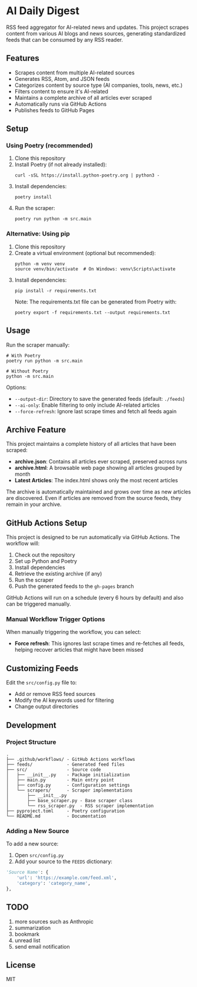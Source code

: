 # AI Daily Digest

RSS feed aggregator for AI-related news and updates. This project scrapes content from various AI blogs and news sources, generating standardized feeds that can be consumed by any RSS reader.

## Features

- Scrapes content from multiple AI-related sources
- Generates RSS, Atom, and JSON feeds
- Categorizes content by source type (AI companies, tools, news, etc.)
- Filters content to ensure it's AI-related
- Maintains a complete archive of all articles ever scraped
- Automatically runs via GitHub Actions
- Publishes feeds to GitHub Pages

## Setup

### Using Poetry (recommended)

1. Clone this repository
2. Install Poetry (if not already installed):
   ```
   curl -sSL https://install.python-poetry.org | python3 -
   ```
3. Install dependencies:
   ```
   poetry install
   ```
4. Run the scraper:
   ```
   poetry run python -m src.main
   ```

### Alternative: Using pip

1. Clone this repository
2. Create a virtual environment (optional but recommended):
   ```
   python -m venv venv
   source venv/bin/activate  # On Windows: venv\Scripts\activate
   ```
3. Install dependencies:
   ```
   pip install -r requirements.txt
   ```
   Note: The requirements.txt file can be generated from Poetry with:
   ```
   poetry export -f requirements.txt --output requirements.txt
   ```

## Usage

Run the scraper manually:

```
# With Poetry
poetry run python -m src.main

# Without Poetry
python -m src.main
```

Options:
- `--output-dir`: Directory to save the generated feeds (default: `./feeds`)
- `--ai-only`: Enable filtering to only include AI-related articles
- `--force-refresh`: Ignore last scrape times and fetch all feeds again

## Archive Feature

This project maintains a complete history of all articles that have been scraped:

- **archive.json**: Contains all articles ever scraped, preserved across runs
- **archive.html**: A browsable web page showing all articles grouped by month
- **Latest Articles**: The index.html shows only the most recent articles

The archive is automatically maintained and grows over time as new articles are discovered. Even if articles are removed from the source feeds, they remain in your archive.

## GitHub Actions Setup

This project is designed to be run automatically via GitHub Actions. The workflow will:

1. Check out the repository
2. Set up Python and Poetry
3. Install dependencies
4. Retrieve the existing archive (if any)
5. Run the scraper
6. Push the generated feeds to the `gh-pages` branch

GitHub Actions will run on a schedule (every 6 hours by default) and also can be triggered manually.

### Manual Workflow Trigger Options

When manually triggering the workflow, you can select:
- **Force refresh**: This ignores last scrape times and re-fetches all feeds, helping recover articles that might have been missed

## Customizing Feeds

Edit the `src/config.py` file to:
- Add or remove RSS feed sources
- Modify the AI keywords used for filtering
- Change output directories

## Development

### Project Structure

```
.
├── .github/workflows/ - GitHub Actions workflows
├── feeds/             - Generated feed files
├── src/               - Source code
│   ├── __init__.py    - Package initialization
│   ├── main.py        - Main entry point
│   ├── config.py      - Configuration settings
│   └── scrapers/      - Scraper implementations
│       ├── __init__.py
│       ├── base_scraper.py - Base scraper class
│       └── rss_scraper.py  - RSS scraper implementation
├── pyproject.toml     - Poetry configuration
└── README.md          - Documentation
```

### Adding a New Source

To add a new source:

1. Open `src/config.py`
2. Add your source to the `FEEDS` dictionary:
```python
'Source Name': {
    'url': 'https://example.com/feed.xml',
    'category': 'category_name',
},
```

## TODO

1. more sources such as Anthropic
2. summarization
3. bookmark
4. unread list
5. send email notification

## License

MIT